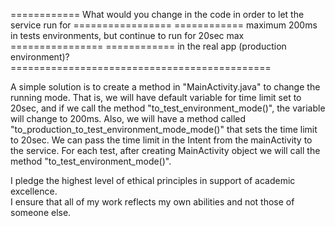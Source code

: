============ What would you change in the code in order to let the service run for =================
============ maximum 200ms in tests environments, but continue to run for 20sec max ================
============ in the real app (production environment)? =============================================

A simple solution is to create a method in "MainActivity.java" to change the running mode.
That is, we will have default variable for time limit set to 20sec, and if we call the 
method "to_test_environment_mode()", the variable will change to 200ms. Also, we will have a method
called "to_production_to_test_environment_mode_mode()" that sets the time limit to 20sec.
We can pass the time limit in the Intent from the mainActivity to the service. 
For each test, after creating MainActivity object we will call the method "to_test_environment_mode()".


I pledge the highest level of ethical principles in support of academic excellence.  
I ensure that all of my work reflects my own abilities and not those of someone else.